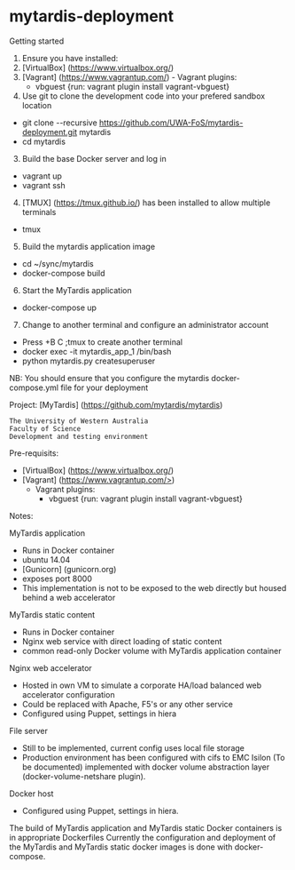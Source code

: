 # mytardis-deployment

Getting started

1. Ensure you have installed:
  1. [VirtualBox] (https://www.virtualbox.org/)
  2. [Vagrant] (https://www.vagrantup.com/)
    - Vagrant plugins:
      - vbguest {run: vagrant plugin install vagrant-vbguest}
2. Use git to clone the development code into your prefered sandbox location
  - git clone --recursive https://github.com/UWA-FoS/mytardis-deployment.git mytardis
  - cd mytardis
3. Build the base Docker server and log in
  - vagrant up
  - vagrant ssh
4. [TMUX] (https://tmux.github.io/) has been installed to allow multiple terminals
  - tmux
5. Build the mytardis application image
  - cd ~/sync/mytardis
  - docker-compose build
6. Start the MyTardis application
  - docker-compose up
7. Change to another terminal and configure an administrator account
  - Press <ctrl>+B C	;tmux to create another terminal
  - docker exec -it mytardis_app_1 /bin/bash
  - python mytardis.py createsuperuser

NB: You should ensure that you configure the mytardis docker-compose.yml file for your deployment

Project: [MyTardis] (https://github.com/mytardis/mytardis)

```
The University of Western Australia
Faculty of Science
Development and testing environment
```

Pre-requisits:
- [VirtualBox] (https://www.virtualbox.org/)
- [Vagrant] (https://www.vagrantup.com/>)
  - Vagrant plugins:
    - vbguest {run: vagrant plugin install vagrant-vbguest}

Notes:

MyTardis application
- Runs in Docker container
- ubuntu 14.04
- [Gunicorn] (gunicorn.org)
- exposes port 8000
- This implementation is not to be exposed to the web directly but housed behind a web accelerator

MyTardis static content
- Runs in Docker container
- Nginx web service with direct loading of static content
- common read-only Docker volume with MyTardis application container

Nginx web accelerator
- Hosted in own VM to simulate a corporate HA/load balanced web accelerator configuration
- Could be replaced with Apache, F5's or any other service
- Configured using Puppet, settings in hiera

File server
- Still to be implemented, current config uses local file storage
- Production environment has been configured with cifs to EMC Isilon (To be documented) implemented with docker volume abstraction layer (docker-volume-netshare plugin).

Docker host
- Configured using Puppet, settings in hiera.

The build of MyTardis application and MyTardis static Docker containers is in appropriate Dockerfiles
Currently the configuration and deployment of the MyTardis and MyTardis static docker images is done with docker-compose.
